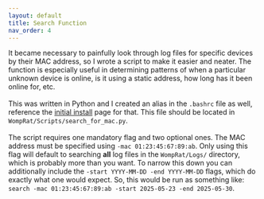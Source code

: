 ```yaml
---
layout: default
title: Search Function
nav_order: 4
---
```


It became necessary to painfully look through log files for specific devices by their MAC address, so I wrote a script to make it easier and neater. The function is especially useful in determining patterns of when a particular unknown device is online, is it using a static address, how long has it been online for, etc.
<br><br>
This was written in Python and I created an alias in the `.bashrc` file as well, reference the [initial install](/pages/install) page for that. This file should be located in `WompRat/Scripts/search_for_mac.py`.
<br><br>
The script requires one mandatory flag and two optional ones. The MAC address must be specified using `-mac 01:23:45:67:89:ab`. Only using this flag will default to searching **all** log files in the `WompRat/Logs/` directory, which is probably more than you want. To narrow this down you can additionally include the `-start YYYY-MM-DD -end YYYY-MM-DD` flags, which do exactly what one would expect. So, this would be run as something like: `search -mac 01:23:45:67:89:ab -start 2025-05-23 -end 2025-05-30`.
<br><br>
